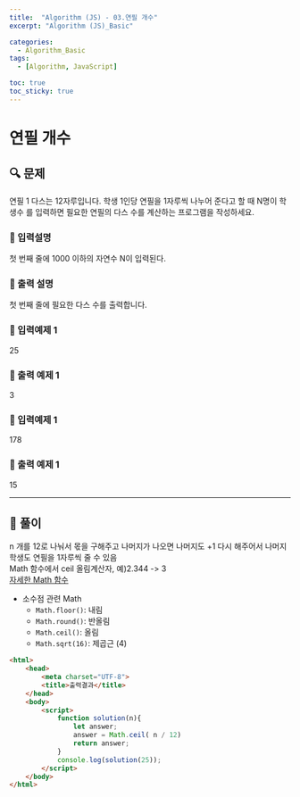 ```yaml
---
title:  "Algorithm (JS) - 03.연필 개수"
excerpt: "Algorithm (JS)_Basic"

categories:
  - Algorithm_Basic
tags:
  - [Algorithm, JavaScript]

toc: true
toc_sticky: true
---
```


# 연필 개수

##  🔍 문제 
연필 1 다스는 12자루입니다. 학생 1인당 연필을 1자루씩 나누어 준다고 할 때 N명이 학생수
를 입력하면 필요한 연필의 다스 수를 계산하는 프로그램을 작성하세요.

### 🔹 입력설명
첫 번째 줄에 1000 이하의 자연수 N이 입력된다.

### 🔹 출력 설명
첫 번째 줄에 필요한 다스 수를 출력합니다.

### 🔹 입력예제 1
25

### 🔹 출력 예제 1
3

### 🔹 입력예제 1
178

### 🔹 출력 예제 1
15

----

##  📌 풀이
n 개를 12로 나눠서 몫을 구해주고 나머지가 나오면 나머지도 +1 다시 해주어서 나머지 학생도 연필을 1자루씩 줄 수 있음  
Math 함수에서 ceil 올림계산자, 예)2.344 -> 3  
[자세한 Math 함수](https://developer.mozilla.org/en-US/docs/Web/JavaScript/Reference/Global_Objects/Math)

- 소수점 관련 Math
  - `Math.floor()`: 내림
  - `Math.round()`: 반올림
  - `Math.ceil()`: 올림
  - `Math.sqrt(16)`: 제곱근 (4)

```html
<html>
    <head>
        <meta charset="UTF-8">
        <title>출력결과</title>
    </head>
    <body>
        <script>
            function solution(n){
                let answer;
                answer = Math.ceil( n / 12)
                return answer;
            }
            console.log(solution(25));
        </script>
    </body>
</html>
```